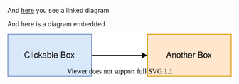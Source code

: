 And [here](class.html) you see a linked diagram 

And here is a diagram embedded

![nice diagram!](class.svg "My New Diagram")